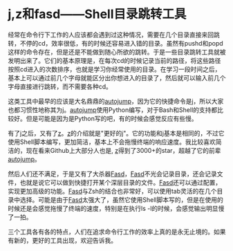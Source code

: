 j,z和fasd——Shell目录跳转工具
==========================

经常在命令行下工作的人应该都会遇到过这种情况，需要在几个目录直接来回跳转，不停的cd，效率很低，有的时候还容易进入错的目录。虽然有pushd和popd这样的命令存在，但是还是不能做到随心所欲的跳转。于是一些目录跳转工具就被发明出来了。它们的基本原理是，在每次cd的时候记录当前的路径，将这些路径按照cd进入的次数排序，也就是学习你经常使用的目录。在学习一段时间之后，基本上可以通过前几个字母就能区分出你想进入的目录了，然后就可以输入前几个字母直接进行跳转，而不需要各种cd。

这类工具中最早的应该是大名鼎鼎的[autojump](http://linux.cn/article-3401-1.html)，因为它的快捷命令是j，所以大家也都习惯性地称其为j。[autojump](http://linux.cn/article-3401-1.html)使用Python编写，对于Bash和Shell的支持都比较好。但是可能是因为是Python写的吧，有的时候会感觉反应有些慢。

有了j之后，又有了[z](https://github.com/rupa/z)。[z](https://github.com/rupa/z)的介绍就是"更好的j"。它的功能和j基本是相同的，不过它使用Shell脚本编写，更加简洁，基本上不会拖慢终端的响应速度。我比较喜欢简洁的，现在看来Github上大部分人也是, [z](https://github.com/rupa/z)得到了3000+的star，超越了它的前辈[autojump](http://linux.cn/article-3401-1.html)。

然后人们还不满足，于是又有了大杀器[Fasd](https://github.com/clvv/fasd)，[Fasd](https://github.com/clvv/fasd)不光会记录目录，还会记录文件，也就是说它可以做到快捷打开某个深层目录的文件。[Fasd](https://github.com/clvv/fasd)还可以通过配置，实现更加高级的功能。[Fasd](https://github.com/clvv/fasd)与Zsh的结合也非常好，可以使用tab灵活的在几个目录中选择。可能是由于[Fasd](https://github.com/clvv/fasd)太强大了，虽然它使用Shell脚本写的，但是在使用的时候还是会感觉拖慢了终端的速度，特别是在执行ls -l的时候，会感觉输出明显慢了一拍。

三个工具各有各的特点，人们在追求命令行工作的效率上真的是永无止境的。如果有新的，更好的工具出现，欢迎告诉我。
